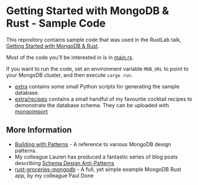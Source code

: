 # Getting Started with MongoDB & Rust - Sample Code

This repository contains sample code that was used in the RustLab talk,
[Getting Started with MongoDB & Rust](https://www.rustlab.it/agenda/session/330778).

Most of the code you'll be interested in is in [main.rs](./src/main.rs).

If you want to run the code, set an environment variable `MDB_URL` to point to your MongoDB cluster, and then execute `cargo run`.

* [extra](./extra) contains some small Python scripts for generating the sample database.
* [extra/recipes](./extra/recipes) contains a small handful of my favourite cocktail recipes to demonstrate the database schema. They can be uploaded with [mongoimport](https://docs.mongodb.com/manual/reference/program/mongoimport/)

## More Information

* [Building with Patterns](https://www.mongodb.com/blog/post/building-with-patterns-a-summary) - A reference to various MongoDB design patterns.
* My colleague Lauren has produced a fantastic series of blog posts describing [Schema Design Anti-Patterns](https://developer.mongodb.com/article/schema-design-anti-pattern-massive-arrays)
* [rust-groceries-mongodb](https://github.com/pkdone/rust-groceries-mongo-api) - A full, yet simple example MongoDB Rust app, by my colleague Paul Done